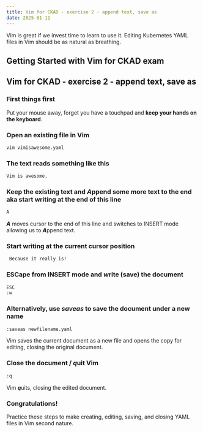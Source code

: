 ```yaml
---
title: Vim for CKAD - exercise 2 - append text, save as
date: 2025-01-11
---
```

Vim is great if we invest time to learn to use it. Editing Kubernetes YAML files in Vim should be as natural as breathing.

## Getting Started with Vim for CKAD exam

## Vim for CKAD - exercise 2 - append text, save as

### First things first
Put your mouse away, forget you have a touchpad and **keep your hands on the keyboard**.

### Open an existing file in Vim
```bash
vim vimisawesome.yaml
```

### The text reads something like this
```bash
Vim is awesome.
```

### Keep the existing text and ***A***ppend some more text to the end aka start writing at the end of this line
```bash
A
```
***A*** moves cursor to the end of this line and switches to INSERT mode allowing us to ***A***ppend text.

### Start writing at the current cursor position
```bash
 Because it really is!
```
### ESCape from INSERT mode and ***w***rite (save) the document
```bash
ESC
:w
```

### Alternatively, use ***saveas*** to save the document under a new name
```bash
:saveas newfilename.yaml
```
Vim saves the current document as a new file and opens the copy for editing, closing the original document.

### Close the document / ***q***uit Vim
```bash
:q
```
Vim ***q***uits, closing the edited document.

### Congratulations!
Practice these steps to make creating, editing, saving, and closing YAML files in Vim second nature.
